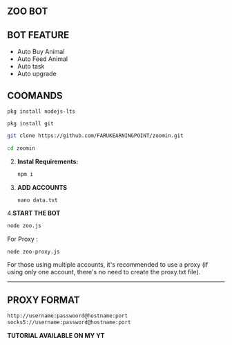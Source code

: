 ## ZOO BOT

## BOT FEATURE

- Auto Buy Animal
- Auto Feed Animal
- Auto task
- Auto upgrade

## COOMANDS
```
pkg install nodejs-lts
```
```
pkg install git
```
   ```bash
   git clone https://github.com/FARUKEARNINGPOINT/zoomin.git
   ```
   ```bash
   cd zoomin
   ```

2. **Instal Requirements:**
   ```bash
   npm i
   ```
3. **ADD ACCOUNTS**
   ```
   nano data.txt
   ```
4.**START THE BOT**
```bash
node zoo.js
```
For Proxy :
```
node zoo-proxy.js
```
For those using multiple accounts, it's recommended to use a proxy (if using only one account, there's no need to create the proxy.txt file).

---

## PROXY FORMAT

```bash
http://username:passwoord@hostname:port
socks5://username:password@hostname:port
```
**TUTORIAL AVAILABLE ON MY YT**
